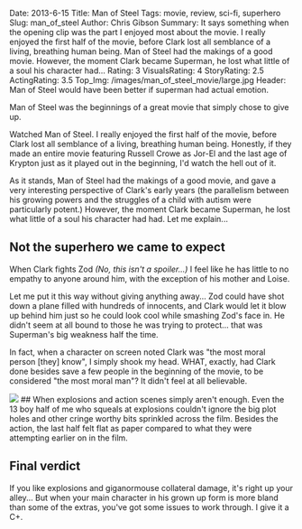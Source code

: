 Date: 2013-6-15
Title: Man of Steel
Tags: movie, review, sci-fi, superhero
Slug: man_of_steel
Author: Chris Gibson
Summary: It says something when the opening clip was the part I enjoyed most about the movie. I really enjoyed the first half of the movie, before Clark lost all semblance of a living, breathing human being. Man of Steel had the makings of a good movie. However, the moment Clark became Superman, he lost what little of a soul his character had...
Rating: 3
VisualsRating: 4
StoryRating: 2.5
ActingRating: 3.5
Top_Img: /images/man_of_steel_movie/large.jpg
Header: Man of Steel would have been better if superman had actual emotion.

Man of Steel was the beginnings of a great movie that simply chose to give up.

Watched Man of Steel. I really enjoyed the first half of the movie, before Clark lost all semblance of a living, breathing human being. Honestly, if they made an entire movie featuring Russell Crowe as Jor-El and the last age of Krypton just as it played out in the beginning, I'd watch the hell out of it.

As it stands, Man of Steel had the makings of a good movie, and gave a very interesting perspective of Clark's early years (the parallelism between his growing powers and the struggles of a child with autism were particularly potent.) However, the moment Clark became Superman, he lost what little of a soul his character had had. Let me explain...

## Not the superhero we came to expect
When Clark fights Zod *(No, this isn't a spoiler...)* I feel like he has little to no empathy to anyone around him, with the exception of his mother and Loise.

Let me put it this way without giving anything away... Zod could have shot down a plane filled with hundreds of innocents, and Clark would let it blow up behind him just so he could look cool while smashing Zod's face in. He didn't seem at all bound to those he was trying to protect... that was Superman's big weakness half the time.

In fact, when a character on screen noted Clark was "the most moral person [they] know", I simply shook my head. WHAT, exactly, had Clark done besides save a few people in the beginning of the movie, to be considered "the most moral man"? It didn't feel at all believable.

<img src="/images/man_of_steel_movie/top.jpg"  class="img-responsive">
## When explosions and action scenes simply aren't enough.
Even the 13 boy half of me who squeals at explosions couldn't ignore the big plot holes and other cringe worthy bits sprinkled across the film. Besides the action, the last half felt flat as paper compared to what they were attempting earlier on in the film.

## Final verdict
If you like explosions and giganormouse collateral damage, it's right up your alley... But when your main character in his grown up form is more bland than some of the extras, you've got some issues to work through. I give it a C+.
